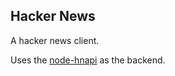 ## Hacker News

A hacker news client.

Uses the [node-hnapi](https://api/hackerwebapp.com) as the backend.
